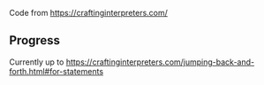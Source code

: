 Code from https://craftinginterpreters.com/


## Progress
Currently up to https://craftinginterpreters.com/jumping-back-and-forth.html#for-statements

